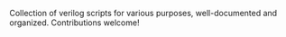 Collection of verilog scripts for various purposes, well-documented and organized. Contributions welcome!
